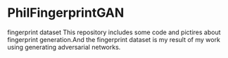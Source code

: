 # PhilFingerprintGAN
fingerprint dataset 
This repository includes some code and pictires about fingerprint generation.And the fingerprint dataset is my result of my work using generating adversarial networks.
